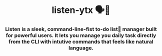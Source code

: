 <div align='center'>
  
# listen-ytx 🗣️📝

### Listen is a sleek, command-line-fist to-do list📝 manager built for powerful users. It lets you manage you daily task directly from the CLI with intutive commands that feels like natural language.

</div>
